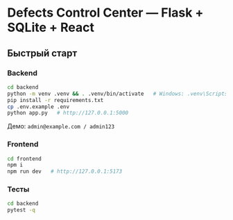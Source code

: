 # Defects Control Center — Flask + SQLite + React

## Быстрый старт

### Backend
```bash
cd backend
python -m venv .venv && . .venv/bin/activate   # Windows: .venv\Scripts\activate
pip install -r requirements.txt
cp .env.example .env
python app.py   # http://127.0.0.1:5000
```
Демо: `admin@example.com / admin123`

### Frontend
```bash
cd frontend
npm i
npm run dev   # http://127.0.0.1:5173
```

### Тесты
```bash
cd backend
pytest -q
```
